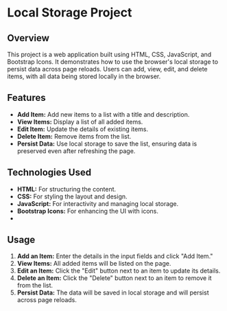 # Local Storage Project

## Overview

This project is a web application built using HTML, CSS, JavaScript, and Bootstrap Icons. It demonstrates how to use the browser's local storage to persist data across page reloads. Users can add, view, edit, and delete items, with all data being stored locally in the browser.

## Features

- **Add Item:** Add new items to a list with a title and description.
- **View Items:** Display a list of all added items.
- **Edit Item:** Update the details of existing items.
- **Delete Item:** Remove items from the list.
- **Persist Data:** Use local storage to save the list, ensuring data is preserved even after refreshing the page.

## Technologies Used

- **HTML:** For structuring the content.
- **CSS:** For styling the layout and design.
- **JavaScript:** For interactivity and managing local storage.
- **Bootstrap Icons:** For enhancing the UI with icons.
- 
## Usage

1. **Add an Item:** Enter the details in the input fields and click "Add Item."
2. **View Items:** All added items will be listed on the page.
3. **Edit an Item:** Click the "Edit" button next to an item to update its details.
4. **Delete an Item:** Click the "Delete" button next to an item to remove it from the list.
5. **Persist Data:** The data will be saved in local storage and will persist across page reloads.


